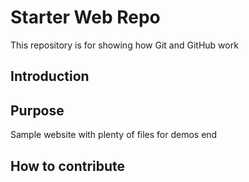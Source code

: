 # Starter Web Repo

This repository is for showing how Git and GitHub work

## Introduction

## Purpose

Sample website with plenty of files for demos end

## How to contribute
